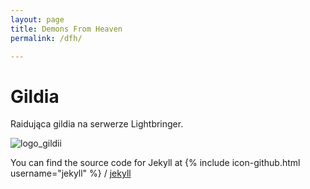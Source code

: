 ```yaml
---
layout: page
title: Demons From Heaven
permalink: /dfh/

---
```



# Gildia
Raidująca gildia na serwerze Lightbringer.

![logo_gildii](https://s-media-cache-ak0.pinimg.com/736x/3d/45/bd/3d45bd545a26e550a3a301dcbaa8a379.jpg)


You can find the source code for Jekyll at
{% include icon-github.html username="jekyll" %} /
[jekyll](https://github.com/jekyll/jekyll)
